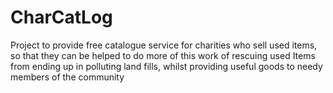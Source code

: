 # CharCatLog
Project to provide  free catalogue service for charities who sell used items, so that they can be helped to do more of this work of rescuing used Items from ending up in polluting land fills, whilst providing useful goods to needy members of the community
